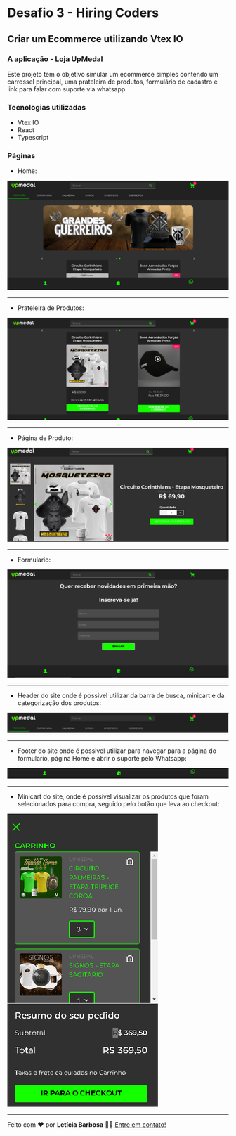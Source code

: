 # Desafio 3 - Hiring Coders
## Criar um Ecommerce utilizando Vtex IO

### A aplicação - Loja UpMedal

Este projeto tem o objetivo simular um ecommerce simples contendo um carrossel principal, uma prateleira de produtos, formulário de cadastro e link para falar com suporte via whatsapp. 

### Tecnologias utilizadas

- Vtex IO
- React
- Typescript

### Páginas

- Home:

<img src="assets/Home.PNG" alt="Imagem da Home">

<hr>

- Prateleira de Produtos:

<img src="assets/Prateleira.PNG" alt="Prateleira de Produtos">

<hr>

- Página de Produto:

<img src="assets/PaginaDeProduto.PNG" alt="Imagem da página de produto">

<hr>

- Formulario:

<img src="assets/Formulario.PNG" alt="Imagem da página de formulario">

<hr>

- Header do site onde é possivel utilizar da barra de busca, minicart e da categorização dos produtos:

<img src="assets/Header.PNG" alt="Imagem do Header do site">

<hr>

- Footer do site onde é possivel utilizar para navegar para a página do formulario, página Home e abrir o suporte pelo Whatsapp:

<img src="assets/Footer.PNG" alt="Imagem do Footer do site">

<hr>

- Minicart do site, onde é possivel visualizar os produtos que foram selecionados para compra, seguido pelo botão que leva ao checkout:

<img src="assets/Minicart.PNG" alt="Imagem do Minicart do site">

<hr>

Feito com ❤️ por <strong>Letícia Barbosa</strong> 👋🏽 [Entre em contato!](https://www.linkedin.com/in/let%C3%ADcia-barbosa-58a782193/)

